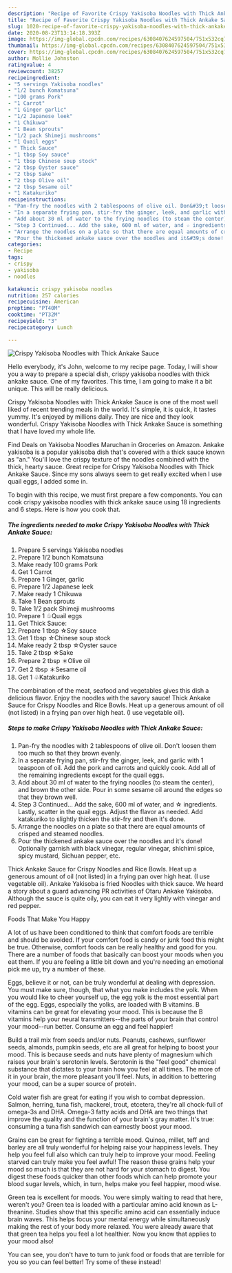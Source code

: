 ```yaml
---
description: "Recipe of Favorite Crispy Yakisoba Noodles with Thick Ankake Sauce"
title: "Recipe of Favorite Crispy Yakisoba Noodles with Thick Ankake Sauce"
slug: 1020-recipe-of-favorite-crispy-yakisoba-noodles-with-thick-ankake-sauce
date: 2020-08-23T13:14:18.393Z
image: https://img-global.cpcdn.com/recipes/6308407624597504/751x532cq70/crispy-yakisoba-noodles-with-thick-ankake-sauce-recipe-main-photo.jpg
thumbnail: https://img-global.cpcdn.com/recipes/6308407624597504/751x532cq70/crispy-yakisoba-noodles-with-thick-ankake-sauce-recipe-main-photo.jpg
cover: https://img-global.cpcdn.com/recipes/6308407624597504/751x532cq70/crispy-yakisoba-noodles-with-thick-ankake-sauce-recipe-main-photo.jpg
author: Mollie Johnston
ratingvalue: 4
reviewcount: 38257
recipeingredient:
- "5 servings Yakisoba noodles"
- "1/2 bunch Komatsuna"
- "100 grams Pork"
- "1 Carrot"
- "1 Ginger garlic"
- "1/2 Japanese leek"
- "1 Chikuwa"
- "1 Bean sprouts"
- "1/2 pack Shimeji mushrooms"
- "1 Quail eggs"
- " Thick Sauce"
- "1 tbsp Soy sauce"
- "1 tbsp Chinese soup stock"
- "2 tbsp Oyster sauce"
- "2 tbsp Sake"
- "2 tbsp Olive oil"
- "2 tbsp Sesame oil"
- "1 Katakuriko"
recipeinstructions:
- "Pan-fry the noodles with 2 tablespoons of olive oil. Don&#39;t loosen them too much so that they brown evenly."
- "In a separate frying pan, stir-fry the ginger, leek, and garlic with 1 teaspoon of oil. Add the pork and carrots and quickly cook. Add all of the remaining ingredients except for the quail eggs."
- "Add about 30 ml of water to the frying noodles (to steam the center), and brown the other side. Pour in some sesame oil around the edges so that they brown well."
- "Step 3 Continued... Add the sake, 600 ml of water, and ☆ ingredients. Lastly, scatter in the quail eggs. Adjust the flavor as needed. Add katakuriko to slightly thicken the stir-fry and then it&#39;s done."
- "Arrange the noodles on a plate so that there are equal amounts of crisped and steamed noodles."
- "Pour the thickened ankake sauce over the noodles and it&#39;s done! Optionally garnish with black vinegar, regular vinegar, shichimi spice, spicy mustard, Sichuan pepper, etc."
categories:
- Recipe
tags:
- crispy
- yakisoba
- noodles

katakunci: crispy yakisoba noodles 
nutrition: 257 calories
recipecuisine: American
preptime: "PT40M"
cooktime: "PT32M"
recipeyield: "3"
recipecategory: Lunch

---
```



![Crispy Yakisoba Noodles with Thick Ankake Sauce](https://img-global.cpcdn.com/recipes/6308407624597504/751x532cq70/crispy-yakisoba-noodles-with-thick-ankake-sauce-recipe-main-photo.jpg)

Hello everybody, it's John, welcome to my recipe page. Today, I will show you a way to prepare a special dish, crispy yakisoba noodles with thick ankake sauce. One of my favorites. This time, I am going to make it a bit unique. This will be really delicious.

Crispy Yakisoba Noodles with Thick Ankake Sauce is one of the most well liked of recent trending meals in the world. It's simple, it is quick, it tastes yummy. It's enjoyed by millions daily. They are nice and they look wonderful. Crispy Yakisoba Noodles with Thick Ankake Sauce is something that I have loved my whole life.

Find Deals on Yakisoba Noodles Maruchan in Groceries on Amazon. Ankake yakisoba is a popular yakisoba dish that&#39;s covered with a thick sauce known as &#34;an.&#34; You&#39;ll love the crispy texture of the noodles combined with the thick, hearty sauce. Great recipe for Crispy Yakisoba Noodles with Thick Ankake Sauce. Since my sons always seem to get really excited when I use quail eggs, I added some in.


To begin with this recipe, we must first prepare a few components. You can cook crispy yakisoba noodles with thick ankake sauce using 18 ingredients and 6 steps. Here is how you cook that.

<!--inarticleads1-->

##### The ingredients needed to make Crispy Yakisoba Noodles with Thick Ankake Sauce:

1. Prepare 5 servings Yakisoba noodles
1. Prepare 1/2 bunch Komatsuna
1. Make ready 100 grams Pork
1. Get 1 Carrot
1. Prepare 1 Ginger, garlic
1. Prepare 1/2 Japanese leek
1. Make ready 1 Chikuwa
1. Take 1 Bean sprouts
1. Take 1/2 pack Shimeji mushrooms
1. Prepare 1 ♧Quail eggs
1. Get  Thick Sauce:
1. Prepare 1 tbsp ☆Soy sauce
1. Get 1 tbsp ☆Chinese soup stock
1. Make ready 2 tbsp ☆Oyster sauce
1. Take 2 tbsp ☆Sake
1. Prepare 2 tbsp ＊Olive oil
1. Get 2 tbsp ＊Sesame oil
1. Get 1 ♧Katakuriko


The combination of the meat, seafood and vegetables gives this dish a delicious flavor. Enjoy the noodles with the savory sauce! Thick Ankake Sauce for Crispy Noodles and Rice Bowls. Heat up a generous amount of oil (not listed) in a frying pan over high heat. (I use vegetable oil). 

<!--inarticleads2-->

##### Steps to make Crispy Yakisoba Noodles with Thick Ankake Sauce:

1. Pan-fry the noodles with 2 tablespoons of olive oil. Don&#39;t loosen them too much so that they brown evenly.
1. In a separate frying pan, stir-fry the ginger, leek, and garlic with 1 teaspoon of oil. Add the pork and carrots and quickly cook. Add all of the remaining ingredients except for the quail eggs.
1. Add about 30 ml of water to the frying noodles (to steam the center), and brown the other side. Pour in some sesame oil around the edges so that they brown well.
1. Step 3 Continued... Add the sake, 600 ml of water, and ☆ ingredients. Lastly, scatter in the quail eggs. Adjust the flavor as needed. Add katakuriko to slightly thicken the stir-fry and then it&#39;s done.
1. Arrange the noodles on a plate so that there are equal amounts of crisped and steamed noodles.
1. Pour the thickened ankake sauce over the noodles and it&#39;s done! Optionally garnish with black vinegar, regular vinegar, shichimi spice, spicy mustard, Sichuan pepper, etc.


Thick Ankake Sauce for Crispy Noodles and Rice Bowls. Heat up a generous amount of oil (not listed) in a frying pan over high heat. (I use vegetable oil). Ankake Yakisoba is fried Noodles with thick sauce. We heard a story about a guard advancing PR activities of Otaru Ankake Yakisoba. Although the sauce is quite oily, you can eat it very lightly with vinegar and red pepper. 

Foods That Make You Happy


A lot of us have been conditioned to think that comfort foods are terrible and should be avoided. If your comfort food is candy or junk food this might be true. Otherwise, comfort foods can be really healthy and good for you. There are a number of foods that basically can boost your moods when you eat them. If you are feeling a little bit down and you're needing an emotional pick me up, try a number of these.

Eggs, believe it or not, can be truly wonderful at dealing with depression. You must make sure, though, that what you make includes the yolk. When you would like to cheer yourself up, the egg yolk is the most essential part of the egg. Eggs, especially the yolks, are loaded with B vitamins. B vitamins can be great for elevating your mood. This is because the B vitamins help your neural transmitters--the parts of your brain that control your mood--run better. Consume an egg and feel happier!

Build a trail mix from seeds and/or nuts. Peanuts, cashews, sunflower seeds, almonds, pumpkin seeds, etc are all great for helping to boost your mood. This is because seeds and nuts have plenty of magnesium which raises your brain's serotonin levels. Serotonin is the "feel good" chemical substance that dictates to your brain how you feel at all times. The more of it in your brain, the more pleasant you'll feel. Nuts, in addition to bettering your mood, can be a super source of protein.

Cold water fish are great for eating if you wish to combat depression. Salmon, herring, tuna fish, mackerel, trout, etcetera, they're all chock-full of omega-3s and DHA. Omega-3 fatty acids and DHA are two things that improve the quality and the function of your brain's gray matter. It's true: consuming a tuna fish sandwich can earnestly boost your mood. 

Grains can be great for fighting a terrible mood. Quinoa, millet, teff and barley are all truly wonderful for helping raise your happiness levels. They help you feel full also which can truly help to improve your mood. Feeling starved can truly make you feel awful! The reason these grains help your mood so much is that they are not hard for your stomach to digest. You digest these foods quicker than other foods which can help promote your blood sugar levels, which, in turn, helps make you feel happier, mood wise.

Green tea is excellent for moods. You were simply waiting to read that here, weren't you? Green tea is loaded with a particular amino acid known as L-theanine. Studies show that this specific amino acid can essentially induce brain waves. This helps focus your mental energy while simultaneously making the rest of your body more relaxed. You were already aware that that green tea helps you feel a lot healthier. Now you know that applies to your mood also!

You can see, you don't have to turn to junk food or foods that are terrible for you so you can feel better! Try some of these instead!

